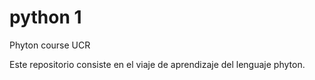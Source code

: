 # python 1
Phyton course  UCR

Este repositorio consiste en el viaje de aprendizaje del lenguaje phyton.
